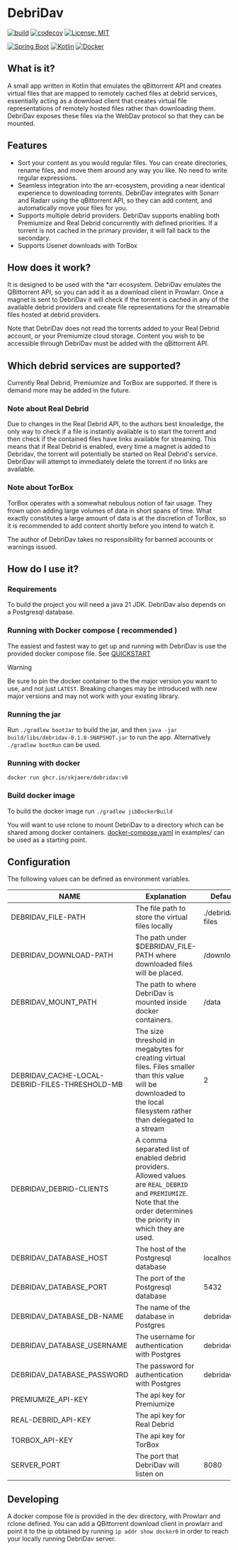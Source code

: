 # DebriDav #

[![build](https://github.com/skjaere/debridav/actions/workflows/build.yaml/badge.svg)](#)
[![codecov](https://codecov.io/gh/skjaere/debridav/graph/badge.svg?token=LIE8M1XE4H)](https://codecov.io/gh/skjaere/debridav)
[![License: MIT](https://img.shields.io/badge/License-MIT-yellow.svg)](https://opensource.org/licenses/MIT)

[![Spring Boot](https://img.shields.io/badge/Spring%20Boot-6DB33F?logo=springboot&logoColor=fff)](#)
[![Kotlin](https://img.shields.io/badge/Kotlin-%237F52FF.svg?logo=kotlin&logoColor=white)](#)
[![Docker](https://img.shields.io/badge/Docker-2496ED?logo=docker&logoColor=fff)](#)

## What is it?

A small app written in Kotlin that emulates the qBittorrent API and creates virtual files that are mapped to remotely
cached files at debrid services, essentially acting as a download client that creates virtual file representations
of remotely hosted files rather than downloading them. DebriDav exposes these files via the WebDav protocol so that they
can be mounted.

## Features

- Sort your content as you would regular files. You can create directories, rename files, and move them around any way
  you like. No need to write regular expressions.
- Seamless integration into the arr-ecosystem, providing a near identical experience to downloading torrents. DebriDav
  integrates with Sonarr and Radarr using the qBittorrent API,
  so they can add content, and automatically move your files for you.
- Supports multiple debrid providers. DebriDav supports enabling both Premiumize and Real Debrid concurrently with
  defined priorities. If a torrent is not cached in the primary provider, it will fall back to the secondary.
- Supports Usenet downloads with TorBox

## How does it work?

It is designed to be used with the *arr ecosystem. DebriDav emulates the QBittorrent API, so you can add it as a
download client in Prowlarr.
Once a magnet is sent to DebriDav it will check if the torrent is cached in any of the available debrid providers and
create file representations for the streamable files hosted at debrid providers.

Note that DebriDav does not read the torrents added to your Real Debrid account, or your Premiumize cloud storage.
Content you wish to be accessible through DebriDav must be added with the qBittorrent API.

## Which debrid services are supported?

Currently Real Debrid, Premiumize and TorBox are supported. If there is demand more may be added in the future.

### Note about Real Debrid

Due to changes in the Real Debrid API, to the authors best knowledge, the only way to check if a file is instantly
available
is to start the torrent and then check if the contained files have links available for streaming.
This means that if Real Debrid is enabled, every time a magnet is added to Debridav, the torrent will potentially be
started on Real Debrid's service. DebriDav will attempt to immediately delete the torrent if no links are available.

### Note about TorBox

TorBox operates with a somewhat nebulous notion of fair usage. They frown upon adding large volumes of data in short
spans of time. What exactly constitutes a large amount of data is at the discretion of TorBox, so it is recommended to
add content shortly before you intend to watch it.

The author of DebriDav takes no responsibility for banned accounts or warnings issued.

## How do I use it?

### Requirements

To build the project you will need a java 21 JDK. DebriDav also depends on a Postgresql database.

### Running with Docker compose ( recommended )

The easiest and fastest way to get up and running with DebriDav is use the provided docker compose file.
See [QUICKSTART](example/QUICKSTART.md)
> [!WARNING]
> Be sure to pin the docker container to the the major version you want to use, and not just `LATEST`.
> Breaking changes may be introduced with new major versions and may not work with your existing library.

### Running the jar

Run `./gradlew bootJar` to build the jar, and then `java -jar build/libs/debridav-0.1.0-SNAPSHOT.jar` to run the app.
Alternatively `./gradlew bootRun` can be used.

### Running with docker

`docker run ghcr.io/skjaere/debridav:v0`

### Build docker image

To build the docker image run `./gradlew jibDockerBuild`

You will want to use rclone to mount DebriDav to a directory which can be shared among docker containers.
[docker-compose.yaml](example/docker-compose.yaml) in examples/ can be used as a starting point.

## Configuration

The following values can be defined as environment variables.

| NAME                                           | Explanation                                                                                                                                                                | Default          |
|------------------------------------------------|----------------------------------------------------------------------------------------------------------------------------------------------------------------------------|------------------|
| DEBRIDAV_FILE-PATH                             | The file path to store the virtual files locally                                                                                                                           | ./debridav-files |
| DEBRIDAV_DOWNLOAD-PATH                         | The path under $DEBRIDAV_FILE-PATH where downloaded files will be placed.                                                                                                  | /downloads       |
| DEBRIDAV_MOUNT_PATH                            | The path to where DebriDav is mounted inside docker containers.                                                                                                            | /data            |
| DEBRIDAV_CACHE-LOCAL-DEBRID-FILES-THRESHOLD-MB | The size threshold in megabytes for creating virtual files. Files smaller than this value will be downloaded to the local filesystem rather than delegated to a stream     | 2                |
| DEBRIDAV_DEBRID-CLIENTS                        | A comma separated list of enabled debrid providers. Allowed values are `REAL_DEBRID` and `PREMIUMIZE`. Note that the order determines the priority in which they are used. |                  |
| DEBRIDAV_DATABASE_HOST                         | The host of the Postgresql database                                                                                                                                        | localhost        |
| DEBRIDAV_DATABASE_PORT                         | The port of the Postgresql database                                                                                                                                        | 5432             |
| DEBRIDAV_DATABASE_DB-NAME                      | The name of the database in Postgres                                                                                                                                       | debridav         |
| DEBRIDAV_DATABASE_USERNAME                     | The username for authentication with Postgres                                                                                                                              | debridav         |
| DEBRIDAV_DATABASE_PASSWORD                     | The password for authentication with Postgres                                                                                                                              | debridav         |
| PREMIUMIZE_API-KEY                             | The api key for Premiumize                                                                                                                                                 |                  |
| REAL-DEBRID_API-KEY                            | The api key for Real Debrid                                                                                                                                                |                  |
| TORBOX_API-KEY                                 | The api key for TorBox                                                                                                                                                     |                  |
| SERVER_PORT                                    | The port that DebriDav will listen on                                                                                                                                      | 8080             |

## Developing

A docker compose file is provided in the dev directory, with Prowlarr and rclone defined. You can add a QBittorrent
download client in prowlarr and point it to the ip obtained by running `ip addr show docker0` in order to reach your
locally running DebriDav server.

